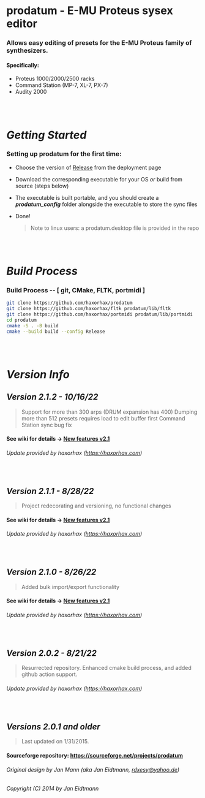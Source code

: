 # **prodatum - E-MU Proteus sysex editor**

### Allows easy editing of presets for the E-MU Proteus family of synthesizers.
#### Specifically:
- Proteus 1000/2000/2500 racks
- Command Station (MP-7, XL-7, PX-7)
- Audity 2000
<br>
<br>


# ***Getting Started***

### **Setting up prodatum for the first time:** 

- Choose the version of [Release](https://github.com/haxorhax/prodatum/releases) from the deployment page

- Download the corresponding executable for your OS *or* build from source (steps below)

- The executable is built portable, and you should create a ***prodatum_config*** folder alongside the executable to store the sync files

- Done!

  > Note to linux users:  a prodatum.desktop file is provided in the repo

<br>
<br>


# ***Build Process***

### **Build Process -- [ git, CMake, FLTK, portmidi ]** 
```bash
git clone https://github.com/haxorhax/prodatum
git clone https://github.com/haxorhax/fltk prodatum/lib/fltk
git clone https://github.com/haxorhax/portmidi prodatum/lib/portmidi
cd prodatum
cmake -S . -B build
cmake --build build --config Release
```
<br>
<br>


# ***Version Info***
## *Version 2.1.2 - 10/16/22*
> Support for more than 300 arps (DRUM expansion has 400) 
> Dumping more than 512 presets requires load to edit buffer first
> Command Station sync bug fix
#### See wiki for details -> [New features v2.1](https://github.com/haxorhax/prodatum/wiki/New-features-v2.1)
###### Update provided by haxorhax (https://haxorhax.com)  
<br>

## *Version 2.1.1 - 8/28/22*
> Project redecorating and versioning, no functional changes
#### See wiki for details -> [New features v2.1](https://github.com/haxorhax/prodatum/wiki/New-features-v2.1)
###### Update provided by haxorhax (https://haxorhax.com)  
<br>

## *Version 2.1.0 - 8/26/22*
> Added bulk import/export functionality
#### See wiki for details -> [New features v2.1](https://github.com/haxorhax/prodatum/wiki/New-features-v2.1)
###### Update provided by haxorhax (https://haxorhax.com)  
<br>

## *Version 2.0.2 - 8/21/22*
> Resurrected repository.  Enhanced cmake build process, and added github action support.
###### Update provided by haxorhax (https://haxorhax.com)  
<br>

## *Versions 2.0.1 and older*
> Last updated on 1/31/2015.
#### Sourceforge repository:  https://sourceforge.net/projects/prodatum
###### Original design by Jan Mann (aka Jan Eidtmann, rdxesy@yahoo.de)  
###### *Copyright (C) 2014 by Jan Eidtmann*  


